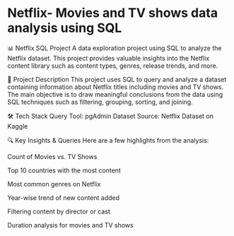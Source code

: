 # Netflix- Movies and TV shows data analysis using SQL 
📊 Netflix SQL Project
A data exploration project using SQL to analyze the Netflix dataset. This project provides valuable insights into the Netflix content library such as content types, genres, release trends, and more.

📁 Project Description
This project uses SQL to query and analyze a dataset containing information about Netflix titles including movies and TV shows. The main objective is to draw meaningful conclusions from the data using SQL techniques such as filtering, grouping, sorting, and joining.

🛠️ Tech Stack
Query Tool: pgAdmin 
Dataset Source: Netflix Dataset on Kaggle

🔍 Key Insights & Queries
Here are a few highlights from the analysis:

Count of Movies vs. TV Shows

Top 10 countries with the most content

Most common genres on Netflix

Year-wise trend of new content added

Filtering content by director or cast

Duration analysis for movies and TV shows


